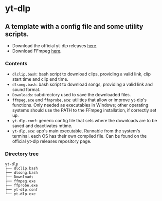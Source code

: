 # yt-dlp
## A template with a config file and some utility scripts.
- Download the official yt-dlp releases [here](https://github.com/yt-dlp/yt-dlp/releases).
- Download FFmpeg [here](https://ffmpeg.org/download.html).

### Contents
- `dlclip.bash`: bash script to download clips, providing a valid link, clip start time and clip end time.
- `dlsong.bash`: bash script to download songs, providing a valid link and sound format.
- `Downloads`: subdirectory used to save the downloaded files.
- `ffmpeg.exe` and `ffmprobe.exe`: utilities that allow or improve yt-dlp's functions. Only needed as executables in Windows; other operating systems should use the PATH to the FFmpeg installation, if correctly set up.
- `yt-dlp.conf`: generic config file that sets where the downloads are to be saved and deactivates mtime.
- `yt-dlp.exe`: app's main executable. Runnable from the system's terminal, each OS has their own compiled file. Can be found on the official yt-dlp releases repository page.

### Directory tree
```
yt-dlp
├── dlclip.bash
├── dlsong.bash
├── Downloads
├── ffmpeg.exe
├── ffprobe.exe
├── yt-dlp.conf
└── yt-dlp.exe
```
